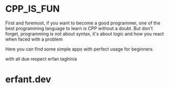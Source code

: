 # CPP_IS_FUN

First and foremost, if you want to become a good programmer, one of the best programming language to learn is CPP without a doubt.
But don't forget, programming is not about syntax, it's about logic and how you react when faced with a problem

Here you can find some simple apps with perfect usage for beginners

with all due respect erfan taghinia 
# erfant.dev
